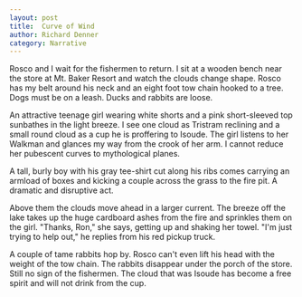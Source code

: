 ```yaml
---
layout: post
title:  Curve of Wind
author: Richard Denner
category: Narrative
---
```


Rosco and I wait for the fishermen to return. I sit at a wooden bench near the store at Mt. Baker Resort and watch the clouds change shape. Rosco has my belt around his neck and an eight foot tow chain hooked to a tree. Dogs must be on a leash. Ducks and rabbits are loose.

An attractive teenage girl wearing white shorts and a pink short-sleeved top sunbathes in the light breeze. I see one cloud as Tristram reclining and a small round cloud as a cup he is proffering to Isoude. The girl listens to her Walkman and glances my way from the crook of her arm. I cannot reduce her pubescent curves to mythological planes.

A tall, burly boy with his gray tee-shirt cut along his ribs comes carrying an armload of boxes and kicking a couple across the grass to the fire pit. A dramatic and disruptive act.

Above them the clouds move ahead in a larger current. The breeze off the lake takes up the huge cardboard ashes from the fire and sprinkles them on the girl. "Thanks, Ron," she says, getting up and shaking her towel. "I'm just trying to help out," he replies from his red pickup truck.

A couple of tame rabbits hop by. Rosco can't even lift his head with the weight of the tow chain. The rabbits disappear under the porch of the store. Still no sign of the fishermen. The cloud that was Isoude has become a free spirit and will not drink from the cup.
